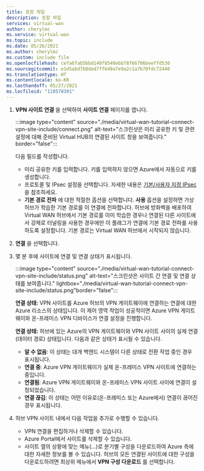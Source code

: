 ```yaml
---
title: 포함 파일
description: 포함 파일
services: virtual-wan
author: cherylmc
ms.service: virtual-wan
ms.topic: include
ms.date: 05/26/2021
ms.author: cherylmc
ms.custom: include file
ms.openlocfilehash: cefa6fab5bbd140f8540ebb78f66706beeffd530
ms.sourcegitcommit: e1d5abd7b8ded7ff649a7e9a2c1a7b70fdc72440
ms.translationtype: HT
ms.contentlocale: ko-KR
ms.lasthandoff: 05/27/2021
ms.locfileid: "110578301"
---
```

1. **VPN 사이트 연결** 을 선택하여 **사이트 연결** 페이지를 엽니다.

   :::image type="content" source="./media/virtual-wan-tutorial-connect-vpn-site-include/connect.png" alt-text="스크린샷은 미리 공유한 키 및 관련 설정에 대해 준비된 Virtual HUB의 연결된 사이트 창을 보여줍니다." border="false":::

   다음 필드를 작성합니다.

   * 미리 공유한 키를 입력합니다. 키를 입력하지 않으면 Azure에서 자동으로 키를 생성합니다.
   * 프로토콜 및 IPsec 설정을 선택합니다. 자세한 내용은 [기본/사용자 지정 IPsec](../articles/virtual-wan/virtual-wan-ipsec.md)을 참조하세요.
   * **기본 경로 전파** 에 대한 적절한 옵션을 선택합니다. **사용** 옵션을 설정하면 가상 허브가 학습한 기본 경로를 이 연결에 전파합니다. 허브에 방화벽을 배포하여 Virtual WAN 허브에서 기본 경로를 이미 학습한 경우나 연결된 다른 사이트에서 강제로 터널링을 사용한 경우에만 이 플래그가 연결에 기본 경로 전파를 사용하도록 설정합니다. 기본 경로는 Virtual WAN 허브에서 시작되지 않습니다.

2. **연결** 을 선택합니다.
3. 몇 분 후에 사이트에 연결 및 연결 상태가 표시됩니다.

   :::image type="content" source="./media/virtual-wan-tutorial-connect-vpn-site-include/status.png" alt-text="스크린샷은 사이트 간 연결 및 연결 상태를 보여줍니다." lightbox="./media/virtual-wan-tutorial-connect-vpn-site-include/status.png"border="false":::

   **연결 상태:** VPN 사이트를 Azure 허브의 VPN 게이트웨이에 연결하는 연결에 대한 Azure 리소스의 상태입니다. 이 제어 영역 작업이 성공적이면 Azure VPN 게이트웨이와 온-프레미스 VPN 디바이스가 연결 설정을 진행합니다.

   **연결 상태:** 허브에 있는 Azure의 VPN 게이트웨이와 VPN 사이트 사이의 실제 연결(데이터 경로) 상태입니다. 다음과 같은 상태가 표시될 수 있습니다.

    * **알 수 없음**: 이 상태는 대개 백엔드 시스템이 다른 상태로 전환 작업 중인 경우 표시됩니다.
    * **연결 중**: Azure VPN 게이트웨이가 실제 온-프레미스 VPN 사이트에 연결하는 중입니다.
    * **연결됨**: Azure VPN 게이트웨이와 온-프레미스 VPN 사이트 사이에 연결이 설정되었습니다.
    * **연결 끊김**: 이 상태는 어떤 이유로(온-프레미스 또는 Azure에서) 연결이 끊어진 경우 표시됩니다.
4. 허브 VPN 사이트 내에서 다음 작업을 추가로 수행할 수 있습니다. 

   * VPN 연결을 편집하거나 삭제할 수 있습니다.
   * Azure Portal에서 사이트를 삭제할 수 있습니다.
   * 사이트 옆의 상황에 맞는 메뉴(…)로 분기별 구성을 다운로드하여 Azure 측에 대한 자세한 정보를 볼 수 있습니다. 허브의 모든 연결된 사이트에 대한 구성을 다운로드하려면 최상위 메뉴에서 **VPN 구성 다운로드** 를 선택합니다.
